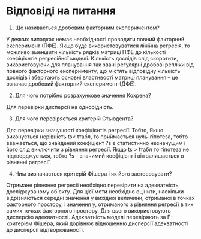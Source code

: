 # Відповіді на питання

1.  Що називається дробовим факторним експериментом?

У деяких випадках немає необхідності проводити повний факторний експеримент (ПФЕ). 
Якщо буде використовуватися лінійна регресія, то можливо зменшити кількість рядків матриці ПФЕ до кількості коефіцієнтів регресійної моделі. 
Кількість дослідів слід скоротити, використовуючи для планування так звані регулярні дробові репліки від повного факторного експерименту, 
що містять відповідну кількість дослідів і зберігають основні властивості матриці планування – це означає дробовий факторний експеримент (ДФЕ).

2.  Для чого потрібно розрахункове значення Кохрена?

Для перевірки дисперсії на однорідність.

3.  Для чого перевіряється критерій Стьюдента?

Для перевірки значущості коефіцієнтів регресії. Тобто, Якщо виконується нерівність ts< tтабл, то приймається нуль-гіпотеза, тобто вважається, 
що знайдений коефіцієнт ?s є статистично незначущим і його слід виключити з рівняння регресії. Якщо ts > tтабл то гіпотеза не підтверджується, тобто ?s – значимий коефіцієнт і він залишається в рівнянні регресії.

4.  Чим визначається критерій Фішера і як його застосовувати?

Отримане рівняння регресії необхідно перевірити на адекватність досліджуваному об'єкту. 
Для цієї мети необхідно оцінити, наскільки відрізняються середні значення у вихідної величини, отриманої в точках факторного простору, і значення у, отриманого з рівняння регресії в тих самих точках факторного простору. 
Для цього використовують дисперсію адекватності. Адекватність моделі перевіряють за F-критерієм Фішера, який дорівнює відношенню дисперсії адекватності до дисперсії відтворюваності.
